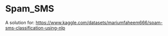 # Spam_SMS
A solution for: https://www.kaggle.com/datasets/mariumfaheem666/spam-sms-classification-using-nlp
